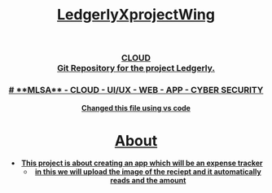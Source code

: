 <div align ="center">

  <h5 style="border-bottom: none">
    <b>
<a href="https://github.com/user-attachments/assets/75bcff8f-33bf-46d0-b5c5-0918da8e7d2f">
<a href="https://github.com/user-attachments/assets/1eb69113-453e-43b2-890c-a2bb2073cb00">
</h5>
<br>
<h1>
LedgerlyXprojectWing
  </h1>
<br>
<h3>
CLOUD
<br>
Git Repository for the project Ledgerly.
<br>
  </h3>
<body>
  <a href="https://www.google.com/url?sa=i&url=https%3A%2F%2Fblog.codewithdan.com%2Fdocker-for-developers-understanding-the-core-concepts%2F&psig=AOvVaw0nUyD__nhdFR1zEg_im22R&ust=1738345982618000&source=images&cd=vfe&opi=89978449&ved=0CBQQjRxqFwoTCMD4mcuBnosDFQAAAAAdAAAAABAE">
</body>
    <h3>
# **MLSA**
- CLOUD
- UI/UX
- WEB
- APP
- CYBER SECURITY
  </h3>
 Changed this file using vs code

# **About**
- This project is about creating an app which will be an expense tracker
  <br>
   - in this we will upload the image of the reciept and it automatically reads and the amount
